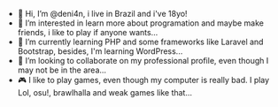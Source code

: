 - 👋 Hi, I’m @deni4n, i live in Brazil and i've 18yo!
- 👀 I’m interested in learn more about programation and maybe make friends, i like to play if anyone wants...
- 🌱 I’m currently learning PHP and some frameworks like Laravel and Bootstrap, besides, I'm learning WordPress...
- 💞️ I’m looking to collaborate on my professional profile, even though I may not be in the area...
- 🎮 I like to play games, even though my computer is really bad. I play Lol, osu!, brawlhalla and weak games like that...

<!---
deni4n/deni4n is a ✨ special ✨ repository because its `README.md` (this file) appears on your GitHub profile.
You can click the Preview link to take a look at your changes.
--->
